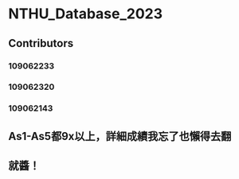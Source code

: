 # NTHU_Database_2023
## Contributors
### 109062233
### 109062320
### 109062143
## As1-As5都9x以上，詳細成績我忘了也懶得去翻
## 就醬！
